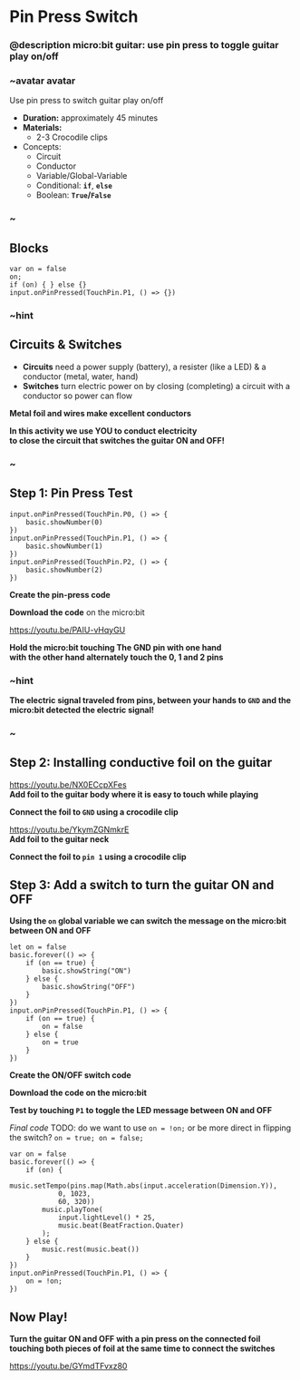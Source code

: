 # Pin Press Switch

### @description micro:bit guitar: use pin press to toggle guitar play on/off

### ~avatar avatar
Use pin press to switch guitar play on/off
* **Duration:** approximately 45 minutes
* **Materials:**
   * 2-3 Crocodile clips
* Concepts:
    * Circuit  
    * Conductor 
    * Variable/Global-Variable  
    * Conditional: **`if`**, **`else`**  
    * Boolean: **`True`/`False`**
### ~

## Blocks

```cards
var on = false
on;
if (on) { } else {}
input.onPinPressed(TouchPin.P1, () => {})
```



### ~hint
## Circuits & Switches
* **Circuits** need a power supply (battery), a resister (like a LED) & a conductor (metal, water, hand)  
* **Switches** turn electric power on by closing (completing) a circuit with a conductor so power can flow  

**Metal foil and wires make excellent conductors**  

**In this activity we use YOU to conduct electricity**  
**to close the circuit that switches the guitar ON and OFF!**  
### ~

## Step 1: Pin Press Test  

```blocks
input.onPinPressed(TouchPin.P0, () => {
    basic.showNumber(0)
})
input.onPinPressed(TouchPin.P1, () => {
    basic.showNumber(1)
})
input.onPinPressed(TouchPin.P2, () => {
    basic.showNumber(2)
})
```  
**Create the pin-press code**  

**Download the code** on the micro:bit 

https://youtu.be/PAIU-vHqyGU  

**Hold the micro:bit touching The GND pin with one hand**  
**with the other hand alternately touch the 0, 1 and 2 pins**  
  
### ~hint
**The electric signal traveled from pins, between your hands to `GND` and the micro:bit detected the electric signal!**  
### ~  
  
## Step 2: Installing conductive foil on the guitar  
https://youtu.be/NX0ECcpXFes  
**Add foil to the guitar body where it is easy to touch while playing**   

**Connect the foil to `GND` using a crocodile clip**  

https://youtu.be/YkymZGNmkrE  
**Add foil to the guitar neck**  
  
**Connect the foil to `pin 1` using a crocodile clip**  

## Step 3: Add a switch to turn the guitar ON and OFF  
**Using the `on` global variable we can switch the message on the micro:bit**   
**between ON and OFF**  
```blocks
let on = false
basic.forever(() => {
    if (on == true) {
        basic.showString("ON")
    } else {
        basic.showString("OFF")
    }
})
input.onPinPressed(TouchPin.P1, () => {
    if (on == true) {
        on = false
    } else {
        on = true
    }
})
``` 
**Create the ON/OFF switch code**  

**Download the code on the micro:bit**   
 
**Test by touching `P1` to toggle the LED message between ON and OFF**

*Final code*
TODO: do we want to use `on = !on;` or be more direct in flipping the switch? `on = true; on = false;`
```blocks
var on = false
basic.forever(() => {
    if (on) {
        music.setTempo(pins.map(Math.abs(input.acceleration(Dimension.Y)),
            0, 1023,
            60, 320))
        music.playTone(
            input.lightLevel() * 25,
            music.beat(BeatFraction.Quater)
        );
    } else {
        music.rest(music.beat())
    }
})
input.onPinPressed(TouchPin.P1, () => {
    on = !on;
})
```  
## Now Play! 
**Turn the guitar ON and OFF with a pin press on the connected foil**  
**touching both pieces of foil at the same time to connect the switches**  
  
https://youtu.be/GYmdTFvxz80  
